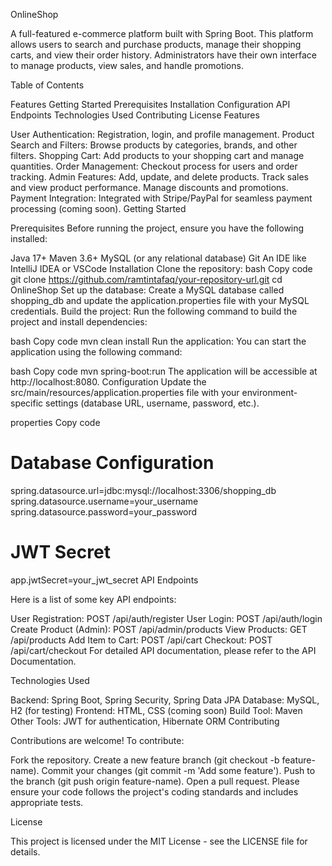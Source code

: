 OnlineShop

A full-featured e-commerce platform built with Spring Boot. This platform allows users to search and purchase products, manage their shopping carts, and view their order history. Administrators have their own interface to manage products, view sales, and handle promotions.

Table of Contents

Features
Getting Started
Prerequisites
Installation
Configuration
API Endpoints
Technologies Used
Contributing
License
Features

User Authentication: Registration, login, and profile management.
Product Search and Filters: Browse products by categories, brands, and other filters.
Shopping Cart: Add products to your shopping cart and manage quantities.
Order Management: Checkout process for users and order tracking.
Admin Features:
Add, update, and delete products.
Track sales and view product performance.
Manage discounts and promotions.
Payment Integration: Integrated with Stripe/PayPal for seamless payment processing (coming soon).
Getting Started

Prerequisites
Before running the project, ensure you have the following installed:

Java 17+
Maven 3.6+
MySQL (or any relational database)
Git
An IDE like IntelliJ IDEA or VSCode
Installation
Clone the repository:
bash
Copy code
git clone https://github.com/ramtintafaq/your-repository-url.git
cd OnlineShop
Set up the database:
Create a MySQL database called shopping_db and update the application.properties file with your MySQL credentials.
Build the project:
Run the following command to build the project and install dependencies:

bash
Copy code
mvn clean install
Run the application:
You can start the application using the following command:

bash
Copy code
mvn spring-boot:run
The application will be accessible at http://localhost:8080.
Configuration
Update the src/main/resources/application.properties file with your environment-specific settings (database URL, username, password, etc.).

properties
Copy code
# Database Configuration
spring.datasource.url=jdbc:mysql://localhost:3306/shopping_db
spring.datasource.username=your_username
spring.datasource.password=your_password

# JWT Secret
app.jwtSecret=your_jwt_secret
API Endpoints

Here is a list of some key API endpoints:

User Registration: POST /api/auth/register
User Login: POST /api/auth/login
Create Product (Admin): POST /api/admin/products
View Products: GET /api/products
Add Item to Cart: POST /api/cart
Checkout: POST /api/cart/checkout
For detailed API documentation, please refer to the API Documentation.

Technologies Used

Backend: Spring Boot, Spring Security, Spring Data JPA
Database: MySQL, H2 (for testing)
Frontend: HTML, CSS (coming soon)
Build Tool: Maven
Other Tools: JWT for authentication, Hibernate ORM
Contributing

Contributions are welcome! To contribute:

Fork the repository.
Create a new feature branch (git checkout -b feature-name).
Commit your changes (git commit -m 'Add some feature').
Push to the branch (git push origin feature-name).
Open a pull request.
Please ensure your code follows the project's coding standards and includes appropriate tests.

License

This project is licensed under the MIT License - see the LICENSE file for details.
